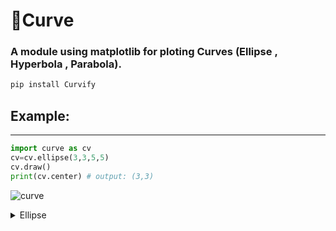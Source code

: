 # 📐Curve
### A  module using matplotlib for ploting Curves (Ellipse , Hyperbola , Parabola).
```py
pip install Curvify
```
## Example:
---
```py
import curve as cv
cv=cv.ellipse(3,3,5,5)
cv.draw()
print(cv.center) # output: (3,3)
```
![curve](https://github.com/Cjenf/Curvify/assets/105590093/34b05313-e4d9-456b-a270-77fe1681902c)
<details>
  <summary>Ellipse</summary>
  ### oops
</details>
